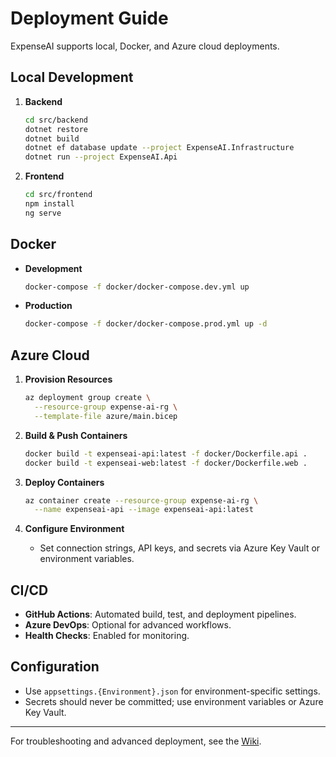 # Deployment Guide

ExpenseAI supports local, Docker, and Azure cloud deployments.

## Local Development

1. **Backend**
   ```bash
   cd src/backend
   dotnet restore
   dotnet build
   dotnet ef database update --project ExpenseAI.Infrastructure
   dotnet run --project ExpenseAI.Api
   ```

2. **Frontend**
   ```bash
   cd src/frontend
   npm install
   ng serve
   ```

## Docker

- **Development**
  ```bash
  docker-compose -f docker/docker-compose.dev.yml up
  ```

- **Production**
  ```bash
  docker-compose -f docker/docker-compose.prod.yml up -d
  ```

## Azure Cloud

1. **Provision Resources**
   ```bash
   az deployment group create \
     --resource-group expense-ai-rg \
     --template-file azure/main.bicep
   ```

2. **Build & Push Containers**
   ```bash
   docker build -t expenseai-api:latest -f docker/Dockerfile.api .
   docker build -t expenseai-web:latest -f docker/Dockerfile.web .
   ```

3. **Deploy Containers**
   ```bash
   az container create --resource-group expense-ai-rg \
     --name expenseai-api --image expenseai-api:latest
   ```

4. **Configure Environment**
   - Set connection strings, API keys, and secrets via Azure Key Vault or environment variables.

## CI/CD

- **GitHub Actions**: Automated build, test, and deployment pipelines.
- **Azure DevOps**: Optional for advanced workflows.
- **Health Checks**: Enabled for monitoring.

## Configuration

- Use `appsettings.{Environment}.json` for environment-specific settings.
- Secrets should never be committed; use environment variables or Azure Key Vault.

---

For troubleshooting and advanced deployment, see the [Wiki](https://github.com/lhajoosten/expense-ai-platform/wiki).
